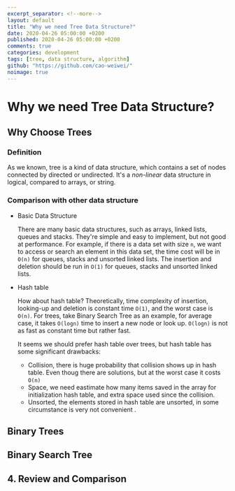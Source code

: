 ```yaml
---
excerpt_separator: <!--more-->
layout: default
title: "Why we need Tree Data Structure?"
date: 2020-04-26 05:00:00 +0200
published: 2020-04-26 05:00:00 +0200
comments: true
categories: development
tags: [tree, data structure, algorithm]
github: "https://github.com/cao-weiwei/"
noimage: true
---
```


# Why we need Tree Data Structure?

## Why Choose Trees

### Definition

As we known, tree is a kind of data structure, which contains a set of nodes connected by directed or undirected.  It's a *non-linear* data structure in logical, compared to arrays, or string.
<!--more-->
### Comparison with other data structure

- Basic Data Structure

  There are many basic data structures, such as arrays, linked lists, queues and stacks. They're simple and easy to implement, but not good at performance. For example, if there is a data set with size `n`, we want to access or search an element in this data set, the time cost will be in `O(n)` for queues, stacks and unsorted linked lists.   The insertion and deletion should be run in `O(1)` for queues, stacks and unsorted linked lists.

- Hash table

  How about hash table? Theoretically,  time complexity of insertion, looking-up and deletion is constant time `O(1)`, and the worst case is `O(n)`. For trees, take Binary Search Tree as an example, for average case, it takes `O(logn)` time to insert a new node or look up. `O(logn)` is not as fast as constant time but rather fast.  

  It seems we should prefer hash table over trees, but hash table has some significant drawbacks:

  - Collision, there is huge probability that collision shows up in hash table. Even thoug there are solutions, but at the worst case it costs `O(n)`
  - Space, we need eastimate how many items saved in the array for initialization hash table, and extra space used since the collision.  
  - Unsorted, the elements stored in hash table are unsorted, in some circumstance is very not convenient .

## Binary Trees



## Binary Search Tree





## 4. Review and Comparison

